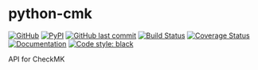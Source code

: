 # python-cmk

[![GitHub](https://img.shields.io/github/license/NimVek/python-cmk)](https://github.com/NimVek/python-cmk/blob/main/LICENSE)
[![PyPI](https://img.shields.io/pypi/v/python-cmk)](https://pypi.org/project/python-cmk)
[![GitHub last commit](https://img.shields.io/github/last-commit/NimVek/python-cmk)](https://github.com/NimVek/python-cmk/commits/main)
[![Build Status](https://img.shields.io/github/actions/workflow/status/NimVek/python-cmk/ci.yml)](https://github.com/NimVek/python-cmk/actions/workflows/ci.yml)
[![Coverage Status](https://img.shields.io/codecov/c/github/NimVek/python-cmk)](https://codecov.io/gh/NimVek/python-cmk/)
[![Documentation](https://img.shields.io/badge/docs-passing-brightgreen)](https://nimvek.github.io/python-cmk/)
[![Code style: black](https://img.shields.io/badge/code%20style-black-black)](https://github.com/psf/black)

API for CheckMK
